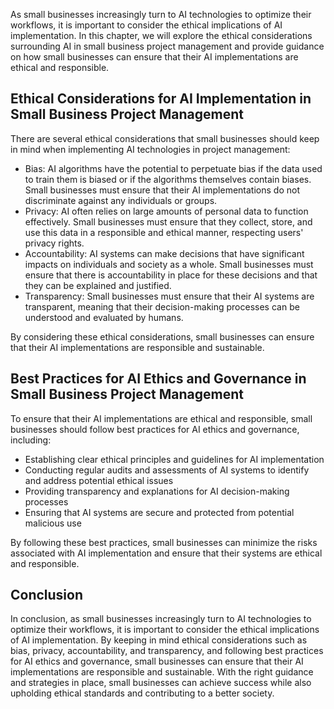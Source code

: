 

As small businesses increasingly turn to AI technologies to optimize their workflows, it is important to consider the ethical implications of AI implementation. In this chapter, we will explore the ethical considerations surrounding AI in small business project management and provide guidance on how small businesses can ensure that their AI implementations are ethical and responsible.

Ethical Considerations for AI Implementation in Small Business Project Management
---------------------------------------------------------------------------------

There are several ethical considerations that small businesses should keep in mind when implementing AI technologies in project management:

* Bias: AI algorithms have the potential to perpetuate bias if the data used to train them is biased or if the algorithms themselves contain biases. Small businesses must ensure that their AI implementations do not discriminate against any individuals or groups.
* Privacy: AI often relies on large amounts of personal data to function effectively. Small businesses must ensure that they collect, store, and use this data in a responsible and ethical manner, respecting users' privacy rights.
* Accountability: AI systems can make decisions that have significant impacts on individuals and society as a whole. Small businesses must ensure that there is accountability in place for these decisions and that they can be explained and justified.
* Transparency: Small businesses must ensure that their AI systems are transparent, meaning that their decision-making processes can be understood and evaluated by humans.

By considering these ethical considerations, small businesses can ensure that their AI implementations are responsible and sustainable.

Best Practices for AI Ethics and Governance in Small Business Project Management
--------------------------------------------------------------------------------

To ensure that their AI implementations are ethical and responsible, small businesses should follow best practices for AI ethics and governance, including:

* Establishing clear ethical principles and guidelines for AI implementation
* Conducting regular audits and assessments of AI systems to identify and address potential ethical issues
* Providing transparency and explanations for AI decision-making processes
* Ensuring that AI systems are secure and protected from potential malicious use

By following these best practices, small businesses can minimize the risks associated with AI implementation and ensure that their systems are ethical and responsible.

Conclusion
----------

In conclusion, as small businesses increasingly turn to AI technologies to optimize their workflows, it is important to consider the ethical implications of AI implementation. By keeping in mind ethical considerations such as bias, privacy, accountability, and transparency, and following best practices for AI ethics and governance, small businesses can ensure that their AI implementations are responsible and sustainable. With the right guidance and strategies in place, small businesses can achieve success while also upholding ethical standards and contributing to a better society.
